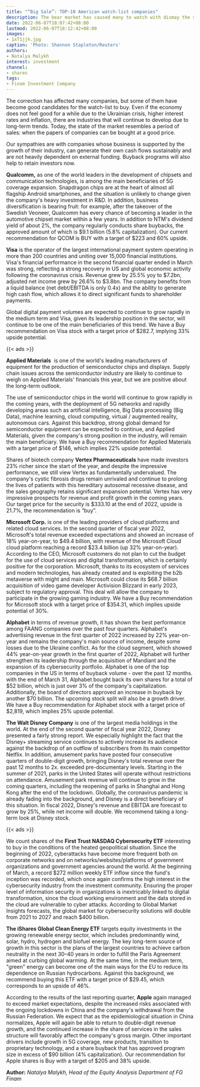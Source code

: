 ```yaml
---
title: "“Big Sale”: TOP-10 American watch-list companies"
description: The bear market has caused many to watch with dismay the shrinking portfolios. But experienced investors know that it is a drawdown that gives a good chance to enter the securities of good companies cheaply. Consider which of them deserve attention and why
date: 2022-06-07T18:07:42+08:00
lastmod: 2022-06-07T18:12:42+08:00
images:
- 1xT1jjh.jpg
caption: 'Photo: Shannon Stapleton/Reuters'
authors:
- Natalya Malykh
interest: investment
channel: 
- shares
tags: 
- Finam Investment Company
---
```


The correction has affected many companies, but some of them have become good candidates for the watch-list to buy. Even if the economy does not feel good for a while due to the Ukrainian crisis, higher interest rates and inflation, there are industries that will continue to develop due to long-term trends. Today, the state of the market resembles a period of sales: when the papers of companies can be bought at a good price.

Our sympathies are with companies whose business is supported by the growth of their industry, can generate their own cash flows sustainably and are not heavily dependent on external funding. Buyback programs will also help to retain investors now.

**Qualcomm,** as one of the world leaders in the development of chipsets and communication technologies, is among the main beneficiaries of 5G coverage expansion. Snapdragon chips are at the heart of almost all flagship Android smartphones, and the situation is unlikely to change given the company's heavy investment in R&D. In addition, business diversification is bearing fruit: for example, after the takeover of the Swedish Veoneer, Qualcomm has every chance of becoming a leader in the automotive chipset market within a few years. In addition to NTM's dividend yield of about 2%, the company regularly conducts share buybacks, the approved amount of which is $9.1 billion (5.8% capitalization). Our current recommendation for QCOM is BUY with a target of $223 and 60% upside.

**Visa** is the operator of the largest international payment system operating in more than 200 countries and uniting over 15,000 financial institutions. Visa's financial performance in the second financial quarter ended in March was strong, reflecting a strong recovery in US and global economic activity following the coronavirus crisis. Revenue grew by 25.5% yoy to $7.2bn, adjusted net income grew by 26.6% to $3.8bn. The company benefits from a liquid balance (net debt/EBITDA is only 0.4x) and the ability to generate high cash flow, which allows it to direct significant funds to shareholder payments.

Global digital payment volumes are expected to continue to grow rapidly in the medium term and Visa, given its leadership position in the sector, will continue to be one of the main beneficiaries of this trend. We have a Buy recommendation on Visa stock with a target price of $282.7, implying 33% upside potential.

{{< ads >}}

**Applied Materials**  is one of the world's leading manufacturers of equipment for the production of semiconductor chips and displays. Supply chain issues across the semiconductor industry are likely to continue to weigh on Applied Materials' financials this year, but we are positive about the long-term outlook.

The use of semiconductor chips in the world will continue to grow rapidly in the coming years, with the deployment of 5G networks and rapidly developing areas such as artificial intelligence, Big Data processing (Big Data), machine learning, cloud computing, virtual / augmented reality, autonomous cars. Against this backdrop, strong global demand for semiconductor equipment can be expected to continue, and Applied Materials, given the company's strong position in the industry, will remain the main beneficiary. We have a Buy recommendation for Applied Materials with a target price of $146, which implies 22% upside potential.

Shares of biotech company **Vertex Pharmaceuticals** have made investors 23% richer since the start of the year, and despite the impressive performance, we still view Vertex as fundamentally undervalued. The company's cystic fibrosis drugs remain unrivaled and continue to prolong the lives of patients with this hereditary autosomal recessive disease, and the sales geography retains significant expansion potential. Vertex has very impressive prospects for revenue and profit growth in the coming years. Our target price for the security is $333.10 at the end of 2022, upside is 21.7%, the recommendation is “buy”.

**Microsoft Corp.** is one of the leading providers of cloud platforms and related cloud services. In the second quarter of fiscal year 2022, Microsoft's total revenue exceeded expectations and showed an increase of 18% year-on-year, to $49.4 billion, with revenue of the Microsoft Cloud cloud platform reaching a record $23.4 billion (up 32% year-on-year). According to the CEO, Microsoft customers do not plan to cut the budget for the use of cloud services and digital transformation, which is certainly positive for the corporation. Microsoft, thanks to its ecosystem of services and modern technologies, has already created and is exploiting the b2b metaverse with might and main. Microsoft could close its $68.7 billion acquisition of video game developer Activision Blizzard in early 2023, subject to regulatory approval. This deal will allow the company to participate in the growing gaming industry. We have a Buy recommendation for Microsoft stock with a target price of $354.31, which implies upside potential of 30%.

**Alphabet** in terms of revenue growth, it has shown the best performance among FAANG companies over the past four quarters. Alphabet's advertising revenue in the first quarter of 2022 increased by 22% year-on-year and remains the company's main source of income, despite some losses due to the Ukraine conflict. As for the cloud segment, which showed 44% year-on-year growth in the first quarter of 2022, Alphabet will further strengthen its leadership through the acquisition of Mandiant and the expansion of its cybersecurity portfolio. Alphabet is one of the top companies in the US in terms of buyback volume - over the past 12 months. with the end of March 31, Alphabet bought back its own shares for a total of $52 billion, which is just over 3% of the company's capitalization. Additionally, the board of directors approved an increase in buyback by another $70 billion. The upcoming stock split will also be a growth driver. We have a Buy recommendation for Alphabet stock with a target price of $2,819, which implies 25% upside potential.

**The Walt Disney Company** is one of the largest media holdings in the world. At the end of the second quarter of fiscal year 2022, Disney presented a fairly strong report. We especially highlight the fact that the Disney+ streaming service continues to actively increase its audience against the backdrop of an outflow of subscribers from its main competitor Netflix. In addition, amusement parks have posted four consecutive quarters of double-digit growth, bringing Disney's total revenue over the past 12 months to 2x. exceeded pre-documentary levels. Starting in the summer of 2021, parks in the United States will operate without restrictions on attendance. Amusement park revenue will continue to grow in the coming quarters, including the reopening of parks in Shanghai and Hong Kong after the end of the lockdown. Globally, the coronavirus pandemic is already fading into the background, and Disney is a direct beneficiary of this situation. In fiscal 2022, Disney's revenue and EBITDA are forecast to grow by 25%, while net income will double. We recommend taking a long-term look at Disney stock.

{{< ads >}}

We count shares of the **First Trust NASDAQ Cybersecurity ETF** interesting to buy in the conditions of the heated geopolitical situation. Since the beginning of 2022, cyberattacks have become more frequent both on corporate networks and on networks/websites/platforms of government organizations and government agencies around the world. At the beginning of March, a record $272 million weekly ETF inflow since the fund's inception was recorded, which once again confirms the high interest in the cybersecurity industry from the investment community. Ensuring the proper level of information security in organizations is inextricably linked to digital transformation, since the cloud working environment and the data stored in the cloud are vulnerable to cyber attacks. According to Global Market Insights forecasts, the global market for cybersecurity solutions will double from 2021 to 2027 and reach $400 billion.

**The iShares Global Clean Energy ETF** targets equity investments in the growing renewable energy sector, which includes predominantly wind, solar, hydro, hydrogen and biofuel energy. The key long-term source of growth in this sector is the plans of the largest countries to achieve carbon neutrality in the next 30–40 years in order to fulfill the Paris Agreement aimed at curbing global warming. At the same time, in the medium term, "green" energy can become one of the main ways for the EU to reduce its dependence on Russian hydrocarbons. Against this background, we recommend buying this ETF with a target price of $29.45, which corresponds to an upside of 46%.

According to the results of the last reporting quarter, **Apple** again managed to exceed market expectations, despite the increased risks associated with the ongoing lockdowns in China and the company's withdrawal from the Russian Federation. We expect that as the epidemiological situation in China normalizes, Apple will again be able to return to double-digit revenue growth, and the continued increase in the share of services in the sales structure will favorably affect the company's gross margin. Other important drivers include growth in 5G coverage, new products, transition to proprietary technology, and a share buyback that has approved program size in excess of $90 billion (4% capitalization). Our recommendation for Apple shares is Buy with a target of $205 and 38% upside.

**Author:** *Natalya Malykh, Head of the Equity Analysis Department of FG Finam*